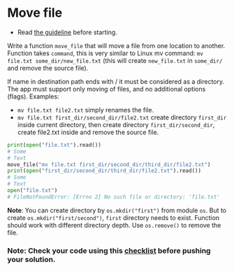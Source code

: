 # Move file

- Read [the guideline](https://github.com/mate-academy/py-task-guideline/blob/main/README.md) before starting.

Write a function `move_file` that will move a file from one location to another. 
Function takes `command`, this is very similar to Linux mv command: 
`mv file.txt some_dir/new_file.txt` 
(this will create `new_file.txt` in `some_dir/` and remove the source file).

If name in destination path ends with / it must be considered as a directory.
The app must support only moving of files, and no additional options (flags).
Examples:
- `mv file.txt file2.txt` simply renames the file.
- `mv file.txt first_dir/second_dir/file2.txt` create directory `first_dir`
inside current directory, then create directory `first_dir/second_dir`,
create file2.txt inside and remove the source file.
```python
print(open("file.txt").read())
# Some
# Text
move_file("mv file.txt first_dir/second_dir/third_dir/file2.txt")
print(open("first_dir/second_dir/third_dir/file2.txt").read())
# Some
# Text
open("file.txt")
# FileNotFoundError: [Errno 2] No such file or directory: 'file.txt'
```

**Note**: You can create directory by `os.mkdir("first")` from module `os`.
But to create `os.mkdir("first/second")`, `first` directory needs to exist.
Function should work with different directory depth.
Use `os.remove()` to remove the file.


### Note: Check your code using this [checklist](checklist.md) before pushing your solution.